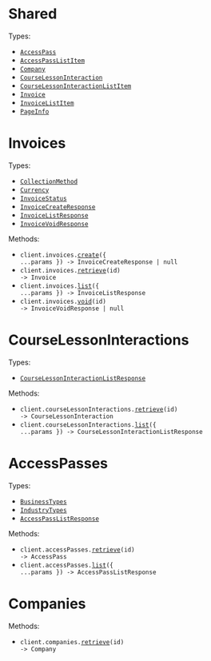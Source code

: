 # Shared

Types:

- <code><a href="./src/resources/shared.ts">AccessPass</a></code>
- <code><a href="./src/resources/shared.ts">AccessPassListItem</a></code>
- <code><a href="./src/resources/shared.ts">Company</a></code>
- <code><a href="./src/resources/shared.ts">CourseLessonInteraction</a></code>
- <code><a href="./src/resources/shared.ts">CourseLessonInteractionListItem</a></code>
- <code><a href="./src/resources/shared.ts">Invoice</a></code>
- <code><a href="./src/resources/shared.ts">InvoiceListItem</a></code>
- <code><a href="./src/resources/shared.ts">PageInfo</a></code>

# Invoices

Types:

- <code><a href="./src/resources/invoices.ts">CollectionMethod</a></code>
- <code><a href="./src/resources/invoices.ts">Currency</a></code>
- <code><a href="./src/resources/invoices.ts">InvoiceStatus</a></code>
- <code><a href="./src/resources/invoices.ts">InvoiceCreateResponse</a></code>
- <code><a href="./src/resources/invoices.ts">InvoiceListResponse</a></code>
- <code><a href="./src/resources/invoices.ts">InvoiceVoidResponse</a></code>

Methods:

- <code title="post /invoices">client.invoices.<a href="./src/resources/invoices.ts">create</a>({ ...params }) -> InvoiceCreateResponse | null</code>
- <code title="get /invoices/{id}">client.invoices.<a href="./src/resources/invoices.ts">retrieve</a>(id) -> Invoice</code>
- <code title="get /invoices">client.invoices.<a href="./src/resources/invoices.ts">list</a>({ ...params }) -> InvoiceListResponse</code>
- <code title="post /invoices/{id}/void">client.invoices.<a href="./src/resources/invoices.ts">void</a>(id) -> InvoiceVoidResponse | null</code>

# CourseLessonInteractions

Types:

- <code><a href="./src/resources/course-lesson-interactions.ts">CourseLessonInteractionListResponse</a></code>

Methods:

- <code title="get /course_lesson_interactions/{id}">client.courseLessonInteractions.<a href="./src/resources/course-lesson-interactions.ts">retrieve</a>(id) -> CourseLessonInteraction</code>
- <code title="get /course_lesson_interactions">client.courseLessonInteractions.<a href="./src/resources/course-lesson-interactions.ts">list</a>({ ...params }) -> CourseLessonInteractionListResponse</code>

# AccessPasses

Types:

- <code><a href="./src/resources/access-passes.ts">BusinessTypes</a></code>
- <code><a href="./src/resources/access-passes.ts">IndustryTypes</a></code>
- <code><a href="./src/resources/access-passes.ts">AccessPassListResponse</a></code>

Methods:

- <code title="get /access_passes/{id}">client.accessPasses.<a href="./src/resources/access-passes.ts">retrieve</a>(id) -> AccessPass</code>
- <code title="get /access_passes">client.accessPasses.<a href="./src/resources/access-passes.ts">list</a>({ ...params }) -> AccessPassListResponse</code>

# Companies

Methods:

- <code title="get /companies/{id}">client.companies.<a href="./src/resources/companies.ts">retrieve</a>(id) -> Company</code>
